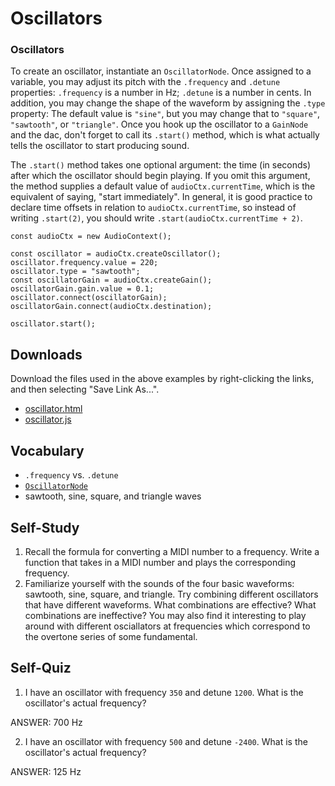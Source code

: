 # Oscillators

### Oscillators

To create an oscillator, instantiate an `OscillatorNode`.  Once assigned to a
variable, you may adjust its pitch with the `.frequency` and `.detune`
properties: `.frequency` is a number in Hz; `.detune` is a number in cents.  In
addition, you may change the shape of the waveform by assigning the `.type`
property:  The default value is `"sine"`, but you may change that to
`"square"`, `"sawtooth"`, or `"triangle"`.  Once you hook up the oscillator to
a `GainNode` and the dac, don't forget to call its `.start()` method, which is
what actually tells the oscillator to start producing sound.

The `.start()` method takes one optional argument: the time (in seconds) after
which the oscillator should begin playing.  If you omit this argument, the
method supplies a default value of `audioCtx.currentTime`, which is the
equivalent of saying, "start immediately".  In general, it is good practice to
declare time offsets in relation to `audioCtx.currentTime`, so instead of
writing `.start(2)`, you should write `.start(audioCtx.currentTime + 2)`.

	const audioCtx = new AudioContext();
	
	const oscillator = audioCtx.createOscillator();
	oscillator.frequency.value = 220;
	oscillator.type = "sawtooth";
	const oscillatorGain = audioCtx.createGain();
	oscillatorGain.gain.value = 0.1;
	oscillator.connect(oscillatorGain);
	oscillatorGain.connect(audioCtx.destination);
	
	oscillator.start();


## Downloads

Download the files used in the above examples by right-clicking the links, and
then selecting "Save Link As...".

* [oscillator.html](oscillator.html)
* [oscillator.js](oscillator.js)


## Vocabulary

- `.frequency` vs. `.detune`
- [`OscillatorNode`](https://developer.mozilla.org/en-US/docs/Web/API/OscillatorNode)
- sawtooth, sine, square, and triangle waves


## Self-Study

1. Recall the formula for converting a MIDI number to a frequency.  Write a
   function that takes in a MIDI number and plays the corresponding frequency.
2. Familiarize yourself with the sounds of the four basic waveforms: sawtooth,
   sine, square, and triangle.  Try combining different oscillators that have
   different waveforms.  What combinations are effective?  What combinations
   are ineffective?  You may also find it interesting to play around with
   different osciallators at frequencies which correspond to the overtone
   series of some fundamental.


## Self-Quiz

1. I have an oscillator with frequency `350` and detune `1200`.  What is
   the oscillator's actual frequency?

ANSWER: 700 Hz

2. I have an oscillator with frequency `500` and detune `-2400`.  What is
   the oscillator's actual frequency?

ANSWER: 125 Hz
